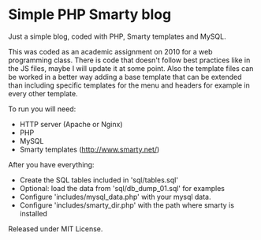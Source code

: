 Simple PHP Smarty blog
======================

Just a simple blog, coded with PHP, Smarty templates and MySQL.

This was coded as an academic assignment on 2010 for a web programming class.
There is code that doesn't follow best practices like in the JS files, maybe I will
update it at some point. Also the template files can be worked in a better way
adding a base template that can be extended than including specific templates
for the menu and headers for example in every other template.

To run you will need:
- HTTP server (Apache or Nginx)
- PHP
- MySQL
- Smarty templates (http://www.smarty.net/)

After you have everything:
- Create the SQL tables included in 'sql/tables.sql'
- Optional: load the data from 'sql/db_dump_01.sql' for examples
- Configure 'includes/mysql_data.php' with your mysql data.
- Configure 'includes/smarty_dir.php' with the path where smarty is installed

Released under MIT License.
